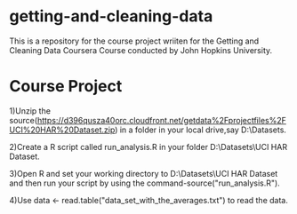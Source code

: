 # getting-and-cleaning-data

This is a repository for the course project wriiten for the Getting and Cleaning Data Coursera Course conducted by John Hopkins University.


# Course Project

1)Unzip the source(https://d396qusza40orc.cloudfront.net/getdata%2Fprojectfiles%2FUCI%20HAR%20Dataset.zip) in a folder in your local drive,say D:\Datasets\.

2)Create a R script called run_analysis.R in your folder D:\Datasets\UCI HAR Dataset\.

3)Open R and set your working directory to D:\Datasets\UCI HAR Dataset and then run your script by using the command-source("run_analysis.R").

4)Use data <- read.table("data_set_with_the_averages.txt") to read the data. 
